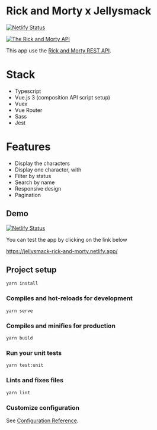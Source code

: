 # Rick and Morty x Jellysmack

[![Netlify Status](https://api.netlify.com/api/v1/badges/e53b47e1-f948-4746-842b-4a21f75fa889/deploy-status)](https://app.netlify.com/sites/jellysmack-rick-and-morty/deploys)

[![The Rick and Morty API](https://repository-images.githubusercontent.com/120371205/b6740400-92d4-11ea-8a13-d5f6e0558e9b)](https://rickandmortyapi.com)

This app use the [Rick and Morty REST API](https://rickandmortyapi.com/).

# Stack

- Typescript
- Vue.js 3 (composition API script setup)
- Vuex
- Vue Router
- Sass
- Jest

# Features

- Display the characters
- Display one character, with
- Filter by status
- Search by name
- Responsive design
- Pagination

## Demo

[![Netlify Status](https://api.netlify.com/api/v1/badges/e53b47e1-f948-4746-842b-4a21f75fa889/deploy-status)](https://app.netlify.com/sites/jellysmack-rick-and-morty/deploys)

You can test the app by clicking on the link below

https://jellysmack-rick-and-morty.netlify.app/

## Project setup

```
yarn install
```

### Compiles and hot-reloads for development

```
yarn serve
```

### Compiles and minifies for production

```
yarn build
```

### Run your unit tests

```
yarn test:unit
```

### Lints and fixes files

```
yarn lint
```

### Customize configuration

See [Configuration Reference](https://cli.vuejs.org/config/).
